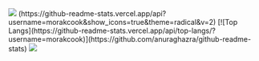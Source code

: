 <img src="https://capsule-render.vercel.app/api?type=waving&color=BDBDC8&height=150&section=header" />
(https://github-readme-stats.vercel.app/api?username=morakcook&show_icons=true&theme=radical&v=2)
[![Top Langs](https://github-readme-stats.vercel.app/api/top-langs/?username=morakcook)](https://github.com/anuraghazra/github-readme-stats)
<img src="https://capsule-render.vercel.app/api?type=waving&color=BDBDC8&height=150&section=footer" />

